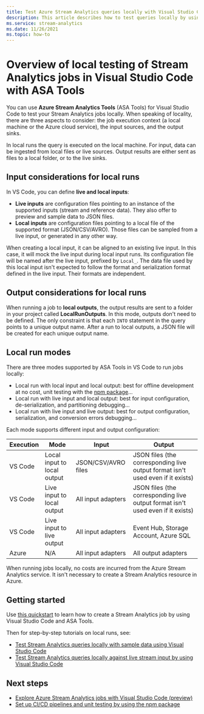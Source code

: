 ```yaml
---
title: Test Azure Stream Analytics queries locally with Visual Studio Code
description: This article describes how to test queries locally by using Azure Stream Analytics Tools for Visual Studio Code.
ms.service: stream-analytics
ms.date: 11/26/2021
ms.topic: how-to
---
```


# Overview of local testing of Stream Analytics jobs in Visual Studio Code with ASA Tools

You can use **Azure Stream Analytics Tools** (ASA Tools) for Visual Studio Code to test your Stream Analytics jobs locally. When speaking of locality, there are three aspects to consider: the job execution context (a local machine or the Azure cloud service), the input sources, and the output sinks.

In local runs the query is executed on the local machine. For input, data can be ingested from local files or live sources. Output results are either sent as files to a local folder, or to the live sinks.

## Input considerations for local runs

In VS Code, you can define **live and local inputs**:

- **Live inputs** are configuration files pointing to an instance of the supported inputs (stream and reference data). They also offer to preview and sample data to JSON files.
- **Local inputs** are configuration files pointing to a local file of the supported format (JSON/CSV/AVRO). Those files can be sampled from a live input, or generated in any other way.

When creating a local input, it can be aligned to an existing live input. In this case, it will mock the live input during local input runs. Its configuration file will be named after the live input, prefixed by `Local_`. The data file used by this local input isn't expected to follow the format and serialization format defined in the live input. Their formats are independent.

## Output considerations for local runs

When running a job to **local outputs**, the output results are sent to a folder in your project called **LocalRunOutputs**. In this mode, outputs don't need to be defined. The only constraint is that each `INTO` statement in the query points to a unique output name. After a run to local outputs, a JSON file will be created for each unique output name.

## Local run modes

There are three modes supported by ASA Tools in VS Code to run jobs locally:

* Local run with local input and local output: best for offline development at no cost, unit testing with the [npm package](./cicd-overview.md)…
* Local run with live input and local output: best for input configuration, de-serialization, and partitioning debugging…
* Local run with live input and live output: best for output configuration, serialization, and conversion errors debugging…

Each mode supports different input and output configuration:

|Execution|Mode|Input|Output|
|-|-|-|-|
|VS Code|Local input to local output|JSON/CSV/AVRO files|JSON files (the corresponding live output format isn't used even if it exists)|
|VS Code|Live input to local output|All input adapters|JSON files (the corresponding live output format isn't used even if it exists)|
|VS Code|Live input to live output|All input adapters|Event Hub, Storage Account, Azure SQL|
|Azure|N/A|All input adapters|All output adapters|

When running jobs locally, no costs are incurred from the Azure Stream Analytics service. It isn't necessary to create a Stream Analytics resource in Azure.

## Getting started

Use [this quickstart](quick-create-visual-studio-code.md) to learn how to create a Stream Analytics job by using Visual Studio Code and ASA Tools.

Then for step-by-step tutorials on local runs, see:

- [Test Stream Analytics queries locally with sample data using Visual Studio Code](visual-studio-code-local-run.md)
- [Test Stream Analytics queries locally against live stream input by using Visual Studio Code](visual-studio-code-local-run-live-input.md)

## Next steps

* [Explore Azure Stream Analytics jobs with Visual Studio Code (preview)](visual-studio-code-explore-jobs.md)
* [Set up CI/CD pipelines and unit testing by using the npm package](./cicd-overview.md)
